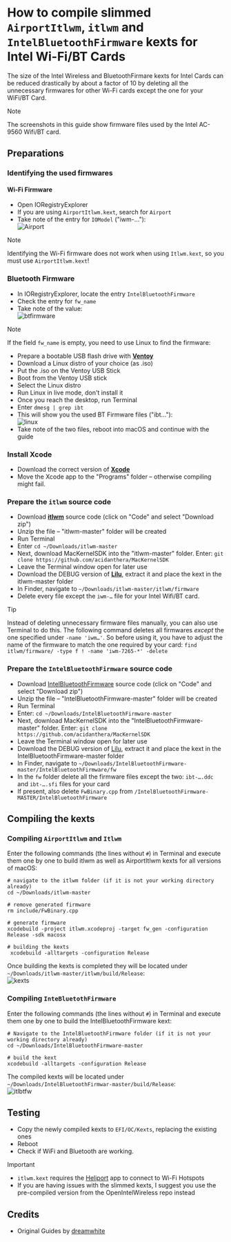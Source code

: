 # How to compile slimmed `AirportItlwm`, `itlwm` and `IntelBluetoothFirmware` kexts for Intel Wi-Fi/BT Cards

The size of the Intel Wireless and BluetoothFirmare kexts for Intel Cards can be reduced drastically by about a factor of 10 by deleting all the unnecessary firmwares for other Wi-Fi cards except the one for your WiFi/BT Card.

> [!NOTE]
> 
> The screenshots in this guide show firmware files used by the Intel AC-9560 Wifi/BT card.

## Preparations

### Identifying the used firmwares
#### Wi-Fi Firmware
- Open IORegistryExplorer
- If you are using `AirportItlwm.kext`, search for `Airport`
- Take note of the entry for `IOModel` ("iwm-…"):<br>![Airport](https://github.com/user-attachments/assets/53c10e65-cf57-495a-af53-55862480a9d6)

> [!NOTE]
>
> Identifying the Wi-Fi firmware does not work when using `Itlwm.kext`, so you must use `AirportItlwm.kext`!

### Bluetooth Firmware

- In IORegistryExplorer, locate the entry `IntelBluetoothFirmware`
- Check the entry for `fw_name` 
- Take note of the value:<br>![btfirmware](https://github.com/user-attachments/assets/d2395b61-7a11-4494-97ec-439c26de2962)

> [!NOTE]
> 
> If the field `fw_name` is empty, you need to use Linux to find the firmware:
> - Prepare a bootable USB flash drive with [**Ventoy**](https://www.ventoy.net/en/index.html)
> - Download a Linux distro of your choice (as .iso)
> - Put the .iso on the Ventoy USB Stick
> - Boot from the Ventoy USB stick
> - Select the Linux distro
> - Run Linux in live mode, don't install it
> - Once you reach the desktop, run Terminal
> - Enter `dmesg | grep ibt`
> - This will show you the used BT Firmware files ("ibt…"):<br>![linux](https://github.com/user-attachments/assets/d8fc5324-e1f1-438c-8902-b4c0c8d09ef0)
> - Take note of the two files, reboot into macOS and continue with the guide

### Install Xcode
- Download the correct version of [**Xcode**](https://xcodereleases.com/?scope=release)
- Move the Xcode app to the "Programs" folder – otherwise compiling might fail.

### Prepare the `itlwm` source code
- Download [**itlwm**](https://github.com/OpenIntelWireless/itlwm) source code (click on "Code" and select "Download zip")
- Unzip the file – "itlwm-master" folder will be created
- Run Terminal
- Enter `cd ~/Downloads/itlwm-master`
- Next, download MacKernelSDK into the "itlwm-master" folder. Enter: `git clone https://github.com/acidanthera/MacKernelSDK`
- Leave the Terminal window open for later use
- Download the DEBUG version of [**Lilu**](https://github.com/acidanthera/Lilu/releases), extract it and place the kext in the itlwm-master folder
- In Finder, navigate to `~/Downloads/itlwm-master/itlwm/firmware`
- Delete every file except the `iwm-…` file for your Intel Wifi/BT card.

> [!TIP]
>
> Instead of deleting unnecessary firmware files manually, you can also use Terminal to do this. The following command deletes all firmwares _except_ the one specified under `-name 'iwm…'`. So before using it, you have to adjust the name of the firmware to match the one required by your card: `find itlwm/firmware/ -type f ! -name 'iwm-7265-*' -delete`

### Prepare the `IntelBluetoothFirmware` source code
- Download [IntelBluetoothFirmware](https://github.com/OpenIntelWireless/IntelBluetoothFirmware) source code (click on "Code" and select "Download zip")
- Unzip the file – "IntelBluetoothFirmware-master" folder will be created
- Run Terminal
- Enter: `cd ~/Downloads/IntelBluetoothFirmware-master`
- Next, download MacKernelSDK into the "IntelBluetoothFirmware-master" folder. Enter: `git clone https://github.com/acidanthera/MacKernelSDK`
- Leave the Terminal window open for later use
- Download the DEBUG version of [Lilu](https://github.com/acidanthera/Lilu/releases), extract it and place the kext in the IntelBluetoothFirmware-master folder
- In Finder, navigate to `~/Downloads/IntelBluetoothFirmware-master/IntelBluetoothFirmware/fw`
- In the `fw` folder delete all the firmware files except the two: `ibt-….ddc` and `ibt-….sfi` files for your card
- If present, also delete `FwBinary.cpp` from `/IntelBluetoothFirmware-MASTER/IntelBluetoothFirmware`

## Compiling the kexts

### Compiling `AirportItlwm` and `Itlwm`
Enter the following commands (the lines without `#`) in Terminal and execute them one by one to build itlwm as well as AirportItlwm kexts for all versions of macOS:

```
# navigate to the itlwm folder (if it is not your working directory already)
cd ~/Downloads/itlwm-master

# remove generated firmware
rm include/FwBinary.cpp

# generate firmware
xcodebuild -project itlwm.xcodeproj -target fw_gen -configuration Release -sdk macosx

# building the kexts
 xcodebuild -alltargets -configuration Release
```
Once building the kexts is completed they will be located under `~/Downloads/itlwm-master/itlwm/build/Release`:<br>![kexts](https://github.com/user-attachments/assets/719630a7-54db-4c3e-b214-770dd24302a3)

### Compiling `InteBluetothFirmware`

Enter the following commands (the lines without `#`) in Terminal and execute them one by one to build the IntelBluetoothFirmware kext:

```
# Navigate to the IntelBluetoothFirmware folder (if it is not your working directory already)
cd ~/Downloads/IntelBluetoothFirmware-master

# build the kext
xcodebuild -alltargets -configuration Release
```
The compiled kexts will be located under `~/Downloads/IntelBluetoothFirmwar-master/build/Release`:<br>![itlbtfw](https://github.com/user-attachments/assets/c9be468e-11fa-475e-9fb8-c7d7b3a348e2)

## Testing
- Copy the newly compiled kexts to `EFI/OC/Kexts`, replacing the existing ones
- Reboot
- Check if WiFi and Bluetooth are working.

> [!IMPORTANT]
> 
> - `itlwm.kext` requires the [Heliport](https://github.com/OpenIntelWireless/HeliPort) app to connect to Wi-Fi Hotspots
> - If you are having issues with the slimmed kexts, I suggest you use the pre-compiled version from the OpenIntelWireless repo instead

## Credits
- Original Guides by [dreamwhite](https://github.com/dreamwhite)
